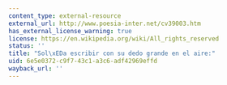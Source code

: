 ```yaml
---
content_type: external-resource
external_url: http://www.poesia-inter.net/cv39003.htm
has_external_license_warning: true
license: https://en.wikipedia.org/wiki/All_rights_reserved
status: ''
title: "Sol\xEDa escribir con su dedo grande en el aire:"
uid: 6e5e0372-c9f7-43c1-a3c6-adf42969effd
wayback_url: ''
---
```

